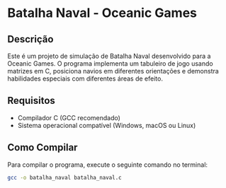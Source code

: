 # Batalha Naval - Oceanic Games

## Descrição
Este é um projeto de simulação de Batalha Naval desenvolvido para a Oceanic Games. O programa implementa um tabuleiro de jogo usando matrizes em C, posiciona navios em diferentes orientações e demonstra habilidades especiais com diferentes áreas de efeito.

## Requisitos
- Compilador C (GCC recomendado)
- Sistema operacional compatível (Windows, macOS ou Linux)

## Como Compilar
Para compilar o programa, execute o seguinte comando no terminal:

```bash
gcc -o batalha_naval batalha_naval.c
```